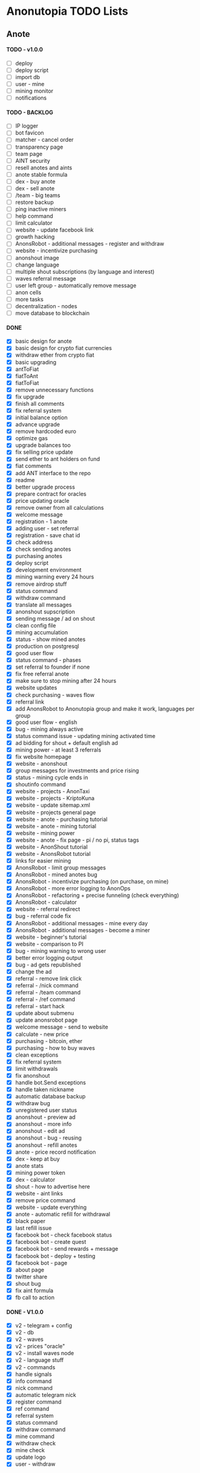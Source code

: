 # Anonutopia TODO Lists

## Anote

#### TODO - v1.0.0

- [ ] deploy
- [ ] deploy script
- [ ] import db
- [ ] user - mine
- [ ] mining monitor
- [ ] notifications

#### TODO - BACKLOG

- [ ] IP logger
- [ ] bot favicon
- [ ] matcher - cancel order
- [ ] transparency page
- [ ] team page
- [ ] AINT security
- [ ] resell anotes and aints
- [ ] anote stable formula
- [ ] dex - buy anote
- [ ] dex - sell anote
- [ ] /team - big teams
- [ ] restore backup
- [ ] ping inactive miners
- [ ] help command
- [ ] limit calculator
- [ ] website - update facebook link
- [ ] growth hacking
- [ ] AnonsRobot - additional messages - register and withdraw
- [ ] website - incentivize purchasing
- [ ] anonshout image
- [ ] change language
- [ ] multiple shout subscriptions (by language and interest)
- [ ] waves referral message
- [ ] user left group - automatically remove message
- [ ] anon cells
- [ ] more tasks
- [ ] decentralization - nodes
- [ ] move database to blockchain

#### DONE

- [x] basic design for anote
- [x] basic design for crypto fiat currencies
- [x] withdraw ether from crypto fiat
- [x] basic upgrading
- [x] antToFiat
- [x] fiatToAnt
- [x] fiatToFiat
- [x] remove unnecessary functions
- [x] fix upgrade
- [x] finish all comments
- [x] fix referral system
- [x] initial balance option
- [x] advance upgrade
- [x] remove hardcoded euro
- [x] optimize gas
- [x] upgrade balances too
- [x] fix selling price update
- [x] send ether to ant holders on fund
- [x] fiat comments
- [x] add ANT interface to the repo
- [x] readme
- [x] better upgrade process
- [x] prepare contract for oracles
- [x] price updating oracle
- [x] remove owner from all calculations
- [x] welcome message
- [x] registration - 1 anote
- [x] adding user - set referral
- [x] registration - save chat id
- [x] check address
- [x] check sending anotes
- [x] purchasing anotes
- [x] deploy script
- [x] development environment
- [x] mining warning every 24 hours
- [x] remove airdrop stuff
- [x] status command
- [x] withdraw command
- [x] translate all messages
- [x] anonshout supscription
- [x] sending message / ad on shout
- [x] clean config file
- [x] mining accumulation
- [x] status - show mined anotes
- [x] production on postgresql
- [x] good user flow
- [x] status command - phases
- [x] set referral to founder if none
- [x] fix free referral anote
- [x] make sure to stop mining after 24 hours
- [x] website updates
- [x] check purchasing - waves flow
- [x] referral link
- [x] add AnonsRobot to Anonutopia group and make it work, languages per group
- [x] good user flow - english
- [x] bug - mining always active
- [x] status command issue - updating mining activated time
- [x] ad bidding for shout + default english ad
- [x] mining power - at least 3 referrals
- [x] fix website homepage
- [x] website - anonshout
- [x] group messages for investments and price rising
- [x] status - mining cycle ends in
- [x] shoutinfo command
- [x] website - projects - AnonTaxi
- [x] website - projects - KriptoKuna
- [x] website - update sitemap.xml
- [x] website - projects general page
- [x] website - anote - purchasing tutorial
- [x] website - anote - mining tutorial
- [x] website - mining power
- [x] website - anote - fix page - pi / no pi, status tags
- [x] website - AnonShout tutorial
- [x] website - AnonsRobot tutorial
- [x] links for easier mining
- [x] AnonsRobot - limit group messages
- [x] AnonsRobot - mined anotes bug
- [x] AnonsRobot - incentivize purchasing (on purchase, on mine)
- [x] AnonsRobot - more error logging to AnonOps
- [x] AnonsRobot - refactoring + precise funneling (check everything)
- [x] AnonsRobot - calculator
- [x] website - referral redirect
- [x] bug - referral code fix
- [x] AnonsRobot - additional messages - mine every day
- [x] AnonsRobot - additional messages - become a miner
- [x] website - beginner's tutorial
- [x] website - comparison to PI
- [x] bug - mining warning to wrong user
- [x] better error logging output
- [x] bug - ad gets republished
- [x] change the ad
- [x] referral - remove link click
- [x] referral - /nick command
- [x] referral - /team command
- [x] referral - /ref command
- [x] referral - start hack
- [x] update about submenu
- [x] update anonsrobot page
- [x] welcome message - send to website
- [x] calculate - new price
- [x] purchasing - bitcoin, ether
- [x] purchasing - how to buy waves
- [x] clean exceptions
- [x] fix referral system
- [x] limit withdrawals
- [x] fix anonshout
- [x] handle bot.Send exceptions
- [x] handle taken nickname
- [x] automatic database backup
- [x] withdraw bug
- [x] unregistered user status
- [x] anonshout - preview ad
- [x] anonshout - more info
- [x] anonshout - edit ad
- [x] anonshout - bug - reusing
- [x] anonshout - refill anotes
- [x] anote - price record notification
- [x] dex - keep at buy
- [x] anote stats
- [x] mining power token
- [x] dex - calculator
- [x] shout - how to advertise here
- [x] website - aint links
- [x] remove price command
- [x] website - update everything
- [x] anote - automatic refill for withdrawal
- [x] black paper
- [x] last refill issue
- [x] facebook bot - check facebook status
- [x] facebook bot - create quest
- [x] facebook bot - send rewards + message
- [x] facebook bot - deploy + testing
- [x] facebook bot - page
- [x] about page
- [x] twitter share
- [x] shout bug
- [x] fix aint formula
- [x] fb call to action

#### DONE - V1.0.0

- [x] v2 - telegram + config
- [x] v2 - db
- [x] v2 - waves
- [x] v2 - prices "oracle"
- [x] v2 - install waves node
- [x] v2 - language stuff
- [x] v2 - commands
- [x] handle signals
- [x] info command
- [x] nick command
- [x] automatic telegram nick
- [x] register command
- [x] ref command
- [x] referral system
- [x] status command
- [x] withdraw command
- [x] mine command
- [x] withdraw check
- [x] mine check
- [x] update logo
- [x] user - withdraw
